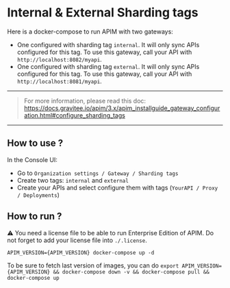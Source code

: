 # Internal & External Sharding tags

Here is a docker-compose to run APIM with two gateways:
 - One configured with sharding tag `internal`. It will only sync APIs configured for this tag. To use this gateway, call your API with `http://localhost:8082/myapi`.
 - One configured with sharding tag `external`. It will only sync APIs configured for this tag. To use this gateway, call your API with `http://localhost:8081/myapi`.

---
> For more information, please read this doc: https://docs.gravitee.io/apim/3.x/apim_installguide_gateway_configuration.html#configure_sharding_tags
---

## How to use ?

In the Console UI:
- Go to `Organization settings / Gateway / Sharding tags`
- Create two tags: `internal` and `external` 
- Create your APIs and select configure them with tags (`YourAPI / Proxy / Deployments`)

## How to run ?

⚠️ You need a license file to be able to run Enterprise Edition of APIM. Do not forget to add your license file into `./.license`.

`APIM_VERSION={APIM_VERSION} docker-compose up -d ` 

To be sure to fetch last version of images, you can do
`export APIM_VERSION={APIM_VERSION} && docker-compose down -v && docker-compose pull && docker-compose up`
